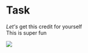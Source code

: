 # Task

*Let's*
get
this
credit
for
yourself\
This
is
super
fun

![][1]

[1]: https://ddragon.leagueoflegends.com/cdn/img/champion/splash/Teemo_18.jpg

